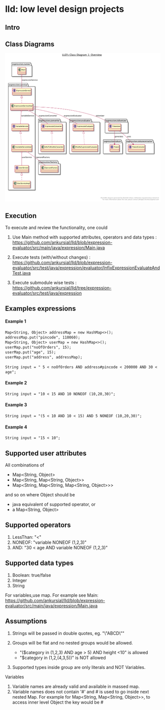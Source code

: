 # lld: low level design projects

## Intro

## Class Diagrams
![Test Image 1](https://github.com/ankursial/lld/blob/expression-evaluator/UML%20diagrams/Class%20diagram%201-overview.png)

## Execution
To execute and review the functionality, one could
1. Use Main method with supported attributes, operators and data types 
: https://github.com/ankursial/lld/blob/expression-evaluator/src/main/java/expression/Main.java

1. Execute tests (with/without changes)
: https://github.com/ankursial/lld/blob/expression-evaluator/src/test/java/expression/evaluator/InfixExpressionEvaluateAndTest.java

1. Execute submodule wise tests
:  https://github.com/ankursial/lld/tree/expression-evaluator/src/test/java/expression

## Examples expressions
#### Example 1
    Map<String, Object> addressMap = new HashMap<>();
    addressMap.put("pincode", 110060);
    Map<String, Object> userMap = new HashMap<>();
    userMap.put("noOfOrders", 15);
    userMap.put("age", 15);
    userMap.put("address", addressMap);

    String input = " 5 < noOfOrders AND address#pincode < 200000 AND 30 < age";

#### Example 2
    String input = "10 < 15 AND 10 NONEOF (10,20,30)";

#### Example 3
    String input = "(5 < 10 AND 10 < 15) AND 5 NONEOF (10,20,30)";

#### Example 4
    String input = "15 < 10";


## Supported user attributes
All combinations of 
* Map<String, Object>
* Map<String, Map<String, Object>>
* Map<String, Map<String, Map<String, Object>>>

and so on where Object should be 
* java equivalent of supported operator, or
* a Map<String, Object>
 
## Supported operators
1. LessThan: "<"
1. NONEOF: "variable NONEOF (1,2,3)"
1. AND: "30 < age AND variable NONEOF (1,2,3)"
 
## Supported data types
1. Boolean: true/false
1. Integer
1. String

For variables,use map. 
For example see Main: https://github.com/ankursial/lld/blob/expression-evaluator/src/main/java/expression/Main.java
 
## Assumptions
1. Strings will be passed in double quotes, eg. "\\"ABCD\\""

2. Groups will be flat and no nested groups would be allowed.
    * "($category in (1,2,3) AND  age > 5) AND height <10" is allowed
    * "$category in (1,2,(4,3,5))" is NOT allowed
    
3. Supported types inside group are only literals and NOT Variables.
    
Variables
1. Variable names are already valid and available in massed map.
1. Variable names does not contain '#' and # is used to go inside next nested Map. 
    For example for Map<String, Map<String, Object>>, to access inner level Object the key would be
    <outerMapKey>#<innerMapKey>